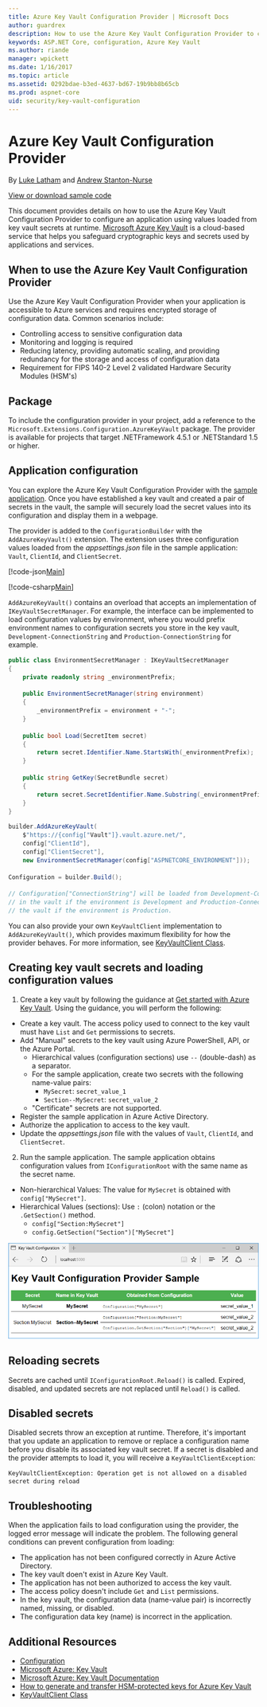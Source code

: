```yaml
---
title: Azure Key Vault Configuration Provider | Microsoft Docs
author: guardrex
description: How to use the Azure Key Vault Configuration Provider to configure an application using name-value pairs loaded at runtime.
keywords: ASP.NET Core, configuration, Azure Key Vault
ms.author: riande
manager: wpickett
ms.date: 1/16/2017
ms.topic: article
ms.assetid: 0292bdae-b3ed-4637-bd67-19b9bb8b65cb
ms.prod: aspnet-core
uid: security/key-vault-configuration
---
```

# Azure Key Vault Configuration Provider

By [Luke Latham](https://github.com/GuardRex) and [Andrew Stanton-Nurse](https://github.com/anurse)

[View or download sample code](https://github.com/aspnet/Docs/tree/master/aspnetcore/security/key-vault-configuration/sample)

This document provides details on how to use the Azure Key Vault Configuration Provider to configure an application using values loaded from key vault secrets at runtime. [Microsoft Azure Key Vault](https://azure.microsoft.com/en-us/services/key-vault/) is a cloud-based service that helps you safeguard cryptographic keys and secrets used by applications and services.

## When to use the Azure Key Vault Configuration Provider
Use the Azure Key Vault Configuration Provider when your application is accessible to Azure services and requires encrypted storage of configuration data. Common scenarios include:
* Controlling access to sensitive configuration data
* Monitoring and logging is required
* Reducing latency, providing automatic scaling, and providing redundancy for the storage and access of configuration data
* Requirement for FIPS 140-2 Level 2 validated Hardware Security Modules (HSM's)

## Package
To include the configuration provider in your project, add a reference to the `Microsoft.Extensions.Configuration.AzureKeyVault` package. The provider is available for projects that target .NETFramework 4.5.1 or .NETStandard 1.5 or higher.

## Application configuration
You can explore the Azure Key Vault Configuration Provider with the [sample application](https://github.com/aspnet/Docs/tree/master/aspnetcore/security/key-vault-configuration/sample). Once you have established a key vault and created a pair of secrets in the vault, the sample will securely load the secret values into its configuration and display them in a webpage.

The provider is added to the `ConfigurationBuilder` with the `AddAzureKeyVault()` extension. The extension uses three configuration values loaded from the *appsettings.json* file in the sample application: `Vault`, `ClientId`, and `ClientSecret`.

[!code-json[Main](key-vault-configuration/sample/appsettings.json)]

[!code-csharp[Main](key-vault-configuration/sample/Startup.cs?name=snippet1&highlight=5,10-13)]

`AddAzureKeyVault()` contains an overload that accepts an implementation of `IKeyVaultSecretManager`. For example, the interface can be implemented to load configuration values by environment, where you would prefix environment names to configuration secrets you store in the key vault, `Development-ConnectionString` and `Production-ConnectionString` for example.

```csharp
public class EnvironmentSecretManager : IKeyVaultSecretManager
{
    private readonly string _environmentPrefix;

    public EnvironmentSecretManager(string environment)
    {
        _environmentPrefix = environment + "-";
    }

    public bool Load(SecretItem secret)
    {
        return secret.Identifier.Name.StartsWith(_environmentPrefix);
    }

    public string GetKey(SecretBundle secret)
    {
        return secret.SecretIdentifier.Name.Substring(_environmentPrefix.Length);
    }
}
```

```csharp
builder.AddAzureKeyVault(
    $"https://{config["Vault"]}.vault.azure.net/",
    config["ClientId"],
    config["ClientSecret"],
    new EnvironmentSecretManager(config["ASPNETCORE_ENVIRONMENT"]));
    
Configuration = builder.Build();

// Configuration["ConnectionString"] will be loaded from Development-ConnectionString
// in the vault if the environment is Development and Production-ConnectionString in
// the vault if the environment is Production.
```

You can also provide your own `KeyVaultClient` implementation to `AddAzureKeyVault()`, which provides maximum flexibility for how the provider behaves. For more information, see [KeyVaultClient Class](https://msdn.microsoft.com/en-us/library/microsoft.azure.keyvault.keyvaultclient.aspx). 

## Creating key vault secrets and loading configuration values
1. Create a key vault by following the guidance at [Get started with Azure Key Vault](https://azure.microsoft.com/en-us/documentation/articles/key-vault-get-started/). Using the guidance, you will perform the following:
  * Create a key vault. The access policy used to connect to the key vault must have `List` and `Get` permissions to secrets.
  * Add "Manual" secrets to the key vault using Azure PowerShell, API, or the Azure Portal.
    * Hierarchical values (configuration sections) use `--` (double-dash) as a separator.
    * For the sample application, create two secrets with the following name-value pairs:
      * `MySecret`: `secret_value_1`
      * `Section--MySecret`: `secret_value_2`
    * "Certificate" secrets are not supported.
  * Register the sample application in Azure Active Directory.
  * Authorize the application to access to the key vault.
  * Update the *appsettings.json* file with the values of `Vault`, `ClientId`, and `ClientSecret`.
2. Run the sample application. The sample application obtains configuration values from `IConfigurationRoot` with the same name as the secret name.
  * Non-hierarchical Values: The value for `MySecret` is obtained with `config["MySecret"]`.
  * Hierarchical Values (sections): Use `:` (colon) notation or the `.GetSection()` method.
    * `config["Section:MySecret"]`
    * `config.GetSection("Section")["MySecret"]`

![Browser window showing secret values loaded via the Azure Key Vault Configuration Provider](key-vault-configuration/_static/sample-output.png)

## Reloading secrets
Secrets are cached until `IConfigurationRoot.Reload()` is called. Expired, disabled, and updated secrets are not replaced until `Reload()` is called.

## Disabled secrets
Disabled secrets throw an exception at runtime. Therefore, it's important that you update an application to remove or replace a configuration name before you disable its associated key vault secret. If a secret is disabled and the provider attempts to load it, you will receive a `KeyVaultClientException`:
```
KeyVaultClientException: Operation get is not allowed on a disabled secret during reload
```

## Troubleshooting
When the application fails to load configuration using the provider, the logged error message will indicate the problem. The following general conditions can prevent configuration from loading:
* The application has not been configured correctly in Azure Active Directory.
* The key vault doen't exist in Azure Key Vault.
* The application has not been authorized to access the key vault.
* The access policy doesn't include `Get` and `List` permissions.
* In the key vault, the configuration data (name-value pair) is incorrectly named, missing, or disabled.
* The configuration data key (name) is incorrect in the application.

## Additional Resources
* [Configuration](xref:fundamentals/configuration)
* [Microsoft Azure: Key Vault](https://azure.microsoft.com/en-us/services/key-vault/)
* [Microsoft Azure: Key Vault Documentation](https://docs.microsoft.com/en-us/azure/key-vault/)
* [How to generate and transfer HSM-protected keys for Azure Key Vault](https://docs.microsoft.com/en-us/azure/key-vault/key-vault-hsm-protected-keys)
* [KeyVaultClient Class](https://msdn.microsoft.com/en-us/library/microsoft.azure.keyvault.keyvaultclient.aspx)
